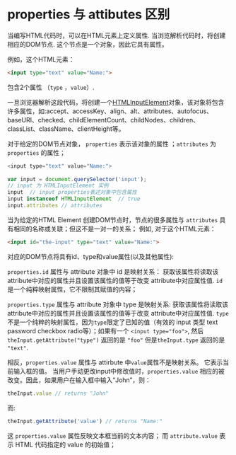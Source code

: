 # properties 与 attibutes 区别

当编写HTML代码时，可以在HTML元素上定义属性. 当浏览解析代码时，将创建相应的DOM节点.  这个节点是一个对象，因此它具有属性。

例如，这个HTML元素：

```html
<input type="text" value="Name:">
```

包含2个属性 （`type` ，`value`）.

一旦浏览器解析这段代码，将创建一个[HTMLInputElement](https://developer.mozilla.org/en-US/docs/Web/API/HTMLInputElement)对象，该对象将包含许多属性，如:accept、accessKey、align、alt、attributes、autofocus、baseURI、checked、childElementCount、childNodes、children、classList、className、clientHeight等。

对于给定的DOM节点对象， `properties`   表示该对象的属性 ；`attributes`  为 `properties`   的属性；

```javascript
<input type="text" value="Name:">
    
var input = document.querySelector('input');
// input 为 HTMLInputElement 实例
input  // input properties表述对象中包含属性  
input instanceof HTMLInputElement  // true
input.attributes // attributes
```

当为给定的HTML Element 创建DOM节点时，节点的很多属性与 `attributes` 具有相同的名称或关联；但这不是一对一的关系； 例如, 对于这个HTML元素：

```html
<input id="the-input" type="text" value="Name:">
```

对应的DOM节点将具有id、type和value属性(以及其他属性):

`properties.id` 属性与 attribute 对象中 id 是映射关系： 获取该属性将读取该 attribute中对应的属性并且设置该属性的值等于改变 attribute中对应属性值.   `id`  是一个纯粹映射属性，它不限制其赋值的内容；

`properties.type` 属性与 attribute 对象中 type 是映射关系:  获取该属性将读取该 attribute中对应的属性并且设置该属性的值等于改变 attribute中对应属性值. `type` 不是一个纯粹的映射属性，因为`type`限定了已知的值（有效的 input 类型  text password checkbox radio等）；如果有一个  `<input type="foo">`, 然后 `theInput.getAttribute("type")` 返回的是 `"foo"` 但是`theInput.type` 返回的是 `"text"`.

相反，`properties.value` 属性与 attirbute 中`value`属性不是映射关系。  它表示当前输入框的值。 当用户手动更改input中修改值时，`properties.value` 相应的被改变。因此，如果用户在输入框中输入“John”，则：

```javascript
theInput.value // returns "John"
```

而:

```javascript
theInput.getAttribute('value') // returns "Name:"
```

这 `properties.value` 属性反映文本框当前的文本内容； 而 `attribute.value`  表示 HTML  代码指定的 value 的初始值；







